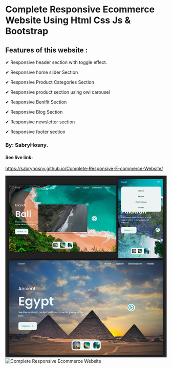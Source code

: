 ﻿# Complete Responsive Ecommerce Website Using Html Css Js & Bootstrap

## Features of this website :
✔ Responsive header section with toggle effect.

✔ Responsive home slider Section

✔ Responsive Product Categories Section

✔ Responsive product section using owl carousel

✔ Responsive Benifit Section

✔ Responsive Blog Section

✔ Responsive newsletter section

✔ Responsive footer section

### By: SabryHosny.
#### See live link:
https://sabryhosny.github.io/Complete-Responsive-E-commerce-Website/

![Complete Responsive Ecommerce Website](/preview.png)
![Complete Responsive Ecommerce Website](/preview2.png)

